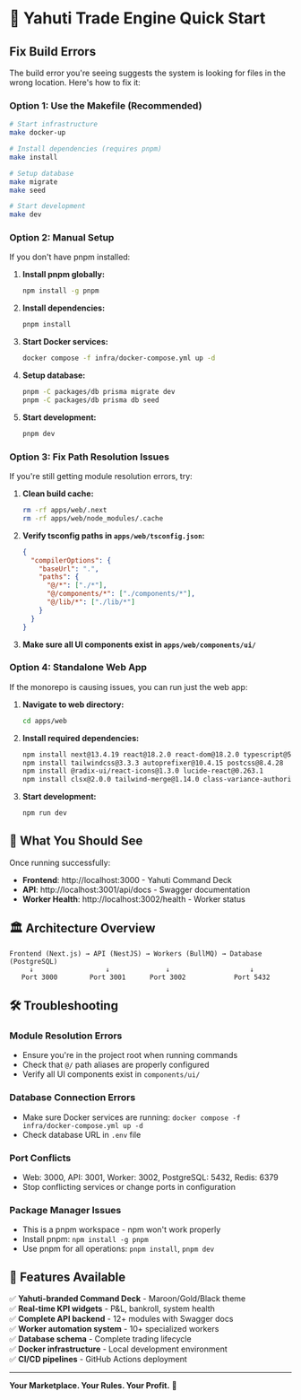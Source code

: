 # 🚀 Yahuti Trade Engine Quick Start

## Fix Build Errors

The build error you're seeing suggests the system is looking for files in the wrong location. Here's how to fix it:

### Option 1: Use the Makefile (Recommended)

```bash
# Start infrastructure
make docker-up

# Install dependencies (requires pnpm)
make install

# Setup database  
make migrate
make seed

# Start development
make dev
```

### Option 2: Manual Setup

If you don't have pnpm installed:

1. **Install pnpm globally:**
   ```bash
   npm install -g pnpm
   ```

2. **Install dependencies:**
   ```bash
   pnpm install
   ```

3. **Start Docker services:**
   ```bash
   docker compose -f infra/docker-compose.yml up -d
   ```

4. **Setup database:**
   ```bash
   pnpm -C packages/db prisma migrate dev
   pnpm -C packages/db prisma db seed
   ```

5. **Start development:**
   ```bash
   pnpm dev
   ```

### Option 3: Fix Path Resolution Issues

If you're still getting module resolution errors, try:

1. **Clean build cache:**
   ```bash
   rm -rf apps/web/.next
   rm -rf apps/web/node_modules/.cache
   ```

2. **Verify tsconfig paths in `apps/web/tsconfig.json`:**
   ```json
   {
     "compilerOptions": {
       "baseUrl": ".",
       "paths": {
         "@/*": ["./*"],
         "@/components/*": ["./components/*"],
         "@/lib/*": ["./lib/*"]
       }
     }
   }
   ```

3. **Make sure all UI components exist in `apps/web/components/ui/`**

### Option 4: Standalone Web App

If the monorepo is causing issues, you can run just the web app:

1. **Navigate to web directory:**
   ```bash
   cd apps/web
   ```

2. **Install required dependencies:**
   ```bash
   npm install next@13.4.19 react@18.2.0 react-dom@18.2.0 typescript@5.1.6
   npm install tailwindcss@3.3.3 autoprefixer@10.4.15 postcss@8.4.28
   npm install @radix-ui/react-icons@1.3.0 lucide-react@0.263.1
   npm install clsx@2.0.0 tailwind-merge@1.14.0 class-variance-authority@0.7.0
   ```

3. **Start development:**
   ```bash
   npm run dev
   ```

## 🎯 What You Should See

Once running successfully:

- **Frontend**: http://localhost:3000 - Yahuti Command Deck
- **API**: http://localhost:3001/api/docs - Swagger documentation  
- **Worker Health**: http://localhost:3002/health - Worker status

## 🏛️ Architecture Overview

```
Frontend (Next.js) → API (NestJS) → Workers (BullMQ) → Database (PostgreSQL)
     ↓                  ↓              ↓                    ↓
   Port 3000        Port 3001      Port 3002            Port 5432
```

## 🛠️ Troubleshooting

### Module Resolution Errors
- Ensure you're in the project root when running commands
- Check that `@/` path aliases are properly configured
- Verify all UI components exist in `components/ui/`

### Database Connection Errors  
- Make sure Docker services are running: `docker compose -f infra/docker-compose.yml up -d`
- Check database URL in `.env` file

### Port Conflicts
- Web: 3000, API: 3001, Worker: 3002, PostgreSQL: 5432, Redis: 6379
- Stop conflicting services or change ports in configuration

### Package Manager Issues
- This is a pnpm workspace - npm won't work properly
- Install pnpm: `npm install -g pnpm`
- Use pnpm for all operations: `pnpm install`, `pnpm dev`

## 🎨 Features Available

✅ **Yahuti-branded Command Deck** - Maroon/Gold/Black theme  
✅ **Real-time KPI widgets** - P&L, bankroll, system health  
✅ **Complete API backend** - 12+ modules with Swagger docs  
✅ **Worker automation system** - 10+ specialized workers  
✅ **Database schema** - Complete trading lifecycle  
✅ **Docker infrastructure** - Local development environment  
✅ **CI/CD pipelines** - GitHub Actions deployment  

---

**Your Marketplace. Your Rules. Your Profit.** 👑